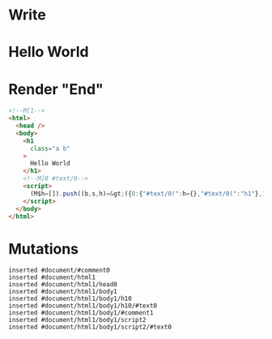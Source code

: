 # Write
  <!M[1><h1 class="a b">Hello World</h1><!M]0 #text/0><script>(M$h=[]).push((b,s,h)=>({0:{"#text/0!":h={},"#text/0(":"h1"},1:h,$global:{}}),[])</script>


# Render "End"
```html
<!--M[1-->
<html>
  <head />
  <body>
    <h1
      class="a b"
    >
      Hello World
    </h1>
    <!--M]0 #text/0-->
    <script>
      (M$h=[]).push((b,s,h)=&gt;({0:{"#text/0!":h={},"#text/0(":"h1"},1:h,$global:{}}),[])
    </script>
  </body>
</html>
```

# Mutations
```
inserted #document/#comment0
inserted #document/html1
inserted #document/html1/head0
inserted #document/html1/body1
inserted #document/html1/body1/h10
inserted #document/html1/body1/h10/#text0
inserted #document/html1/body1/#comment1
inserted #document/html1/body1/script2
inserted #document/html1/body1/script2/#text0
```